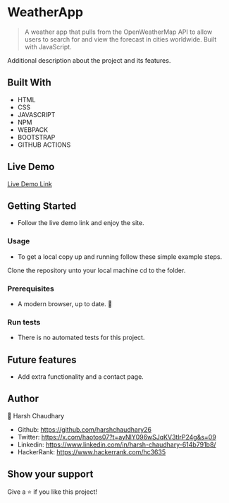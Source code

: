 
# WeatherApp

>  A weather app that pulls from the OpenWeatherMap API to allow users to search for and view the forecast in cities worldwide. Built with JavaScript.

Additional description about the project and its features.

## Built With

- HTML 
- CSS
- JAVASCRIPT
- NPM
- WEBPACK
- BOOTSTRAP
- GITHUB ACTIONS

## Live Demo

[Live Demo Link](https://samirpaul1.github.io/WeatherApp/) 

## Getting Started
- Follow the live demo link and enjoy the site.

### Usage
- To get a local copy up and running follow these simple example steps.

Clone the repository unto your local machine cd to the folder.


### Prerequisites

- A modern browser, up to date.  :muscle:

### Run tests

- There is no automated tests for this project.

## Future features

- Add extra functionality and a contact page.

## Author

👤 Harsh Chaudhary
- Github: https://github.com/harshchaudhary26
- Twitter: https://x.com/haotos07?t=ayNlY096wSJqKV3tlrP24g&s=09
- Linkedin: https://www.linkedin.com/in/harsh-chaudhary-614b791b8/
- HackerRank: https://www.hackerrank.com/hc3635
## Show your support

Give a ⭐️ if you like this project!
